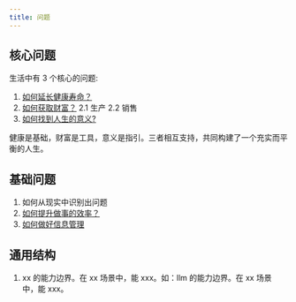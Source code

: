 ```yaml
---
title: 问题
---
```


## 核心问题
生活中有 3 个核心的问题:  
1. [如何延长健康寿命？](./how-to-have-a-longer-healthy-life/readme.md)
2. [如何获取财富？](./how-to-get-wealth/readme.md)
  2.1 生产
  2.2 销售
3. [如何找到人生的意义?](./how-to-find-the-meaning-of-life/readme.md)

健康是基础，财富是工具，意义是指引。三者相互支持，共同构建了一个充实而平衡的人生。

## 基础问题
1. 如何从现实中识别出问题
2. [如何提升做事的效率？](./how-to-improve-working-efficiency/readme.md)
  1. [如何做好信息管理](./how-to-improve-working-efficiency/how-to-manage-info.md)

## 通用结构
1. xx 的能力边界。在 xx 场景中，能 xxx。如：llm 的能力边界。在 xx 场景 中，能 xxx。
